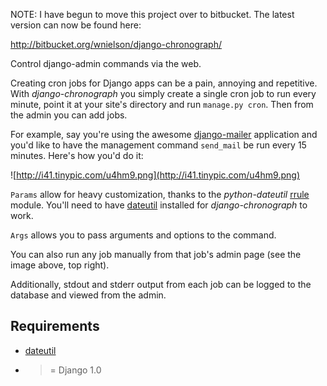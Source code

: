NOTE: I have begun to move this project over to bitbucket.  The latest version can now be found here:

http://bitbucket.org/wnielson/django-chronograph/



Control django-admin commands via the web.

Creating cron jobs for Django apps can be a pain, annoying and repetitive.  With _django-chronograph_ you simply create a single cron job to run every minute, point it at your site's directory and run `manage.py cron`.  Then from the admin you can add jobs.

For example, say you're using the awesome [django-mailer](http://code.google.com/p/django-mailer/) application and you'd like to have the management command `send_mail` be run every 15 minutes.  Here's how you'd do it:

![http://i41.tinypic.com/u4hm9.png](http://i41.tinypic.com/u4hm9.png)

`Params` allow for heavy customization, thanks to the _python-dateutil_ [rrule](http://labix.org/python-dateutil#head-470fa22b2db72000d7abe698a5783a46b0731b57) module.  You'll need to have [dateutil](http://labix.org/python-dateutil#head-2f49784d6b27bae60cde1cff6a535663cf87497b) installed for _django-chronograph_ to work.

`Args` allows you to pass arguments and options to the command.

You can also run any job manually from that job's admin page (see the image above, top right).

Additionally, stdout and stderr output from each job can be logged to the database and viewed from the admin.

## Requirements ##

  * [dateutil](http://labix.org/python-dateutil#head-2f49784d6b27bae60cde1cff6a535663cf87497b)
  * >= Django 1.0